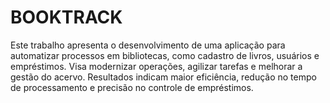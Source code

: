 # BOOKTRACK
Este trabalho apresenta o desenvolvimento de uma aplicação para automatizar processos em bibliotecas, como cadastro de livros, usuários e empréstimos. Visa modernizar operações, agilizar tarefas e melhorar a gestão do acervo. Resultados indicam maior eficiência, redução no tempo de processamento e precisão no controle de empréstimos.
